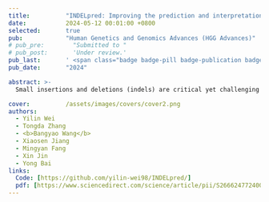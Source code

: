 ```yaml
---
title:          "INDELpred: Improving the prediction and interpretation of indel pathogenicity within the clinical genome"
date:           2024-05-12 00:01:00 +0800
selected:       true
pub:            "Human Genetics and Genomics Advances (HGG Advances)"
# pub_pre:        "Submitted to "
# pub_post:       'Under review.'
pub_last:       ' <span class="badge badge-pill badge-publication badge-success">Journal</span>'
pub_date:       "2024"

abstract: >-
  Small insertions and deletions (indels) are critical yet challenging genetic variations with significant clinical implications. We developed INDELpred, a machine-learning-based predictive model for discerning pathogenic from benign indels. We envisage INDELpred as a desirable tool for the detection of pathogenic indels within large-scale genomic datasets, thereby enhancing the precision of genetic diagnoses in clinical settings.

cover:          /assets/images/covers/cover2.png
authors:
  - Yilin Wei
  - Tongda Zhang
  - <b>Bangyao Wang</b>
  - Xiaosen Jiang
  - Mingyan Fang
  - Xin Jin
  - Yong Bai
links:
  Code: [https://github.com/yilin-wei98/INDELpred/]
  pdf: [https://www.sciencedirect.com/science/article/pii/S2666247724000654]
---
```

